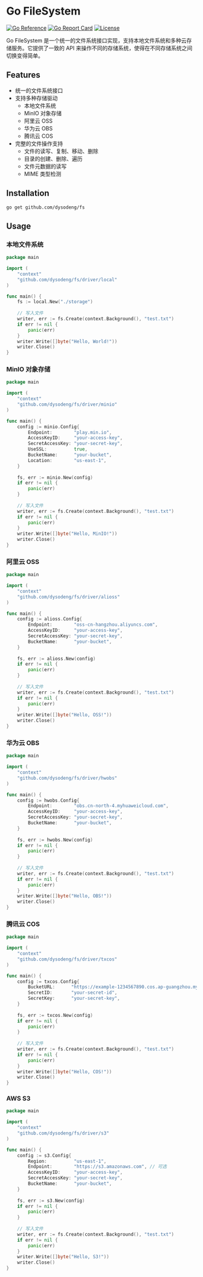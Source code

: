 # Go FileSystem

[![Go Reference](https://pkg.go.dev/badge/github.com/dysodeng/fs.svg)](https://pkg.go.dev/github.com/dysodeng/fs)
[![Go Report Card](https://goreportcard.com/badge/github.com/dysodeng/fs)](https://goreportcard.com/report/github.com/dysodeng/fs)
[![License](https://img.shields.io/github/license/dysodeng/fs.svg)](https://github.com/dysodeng/fs/blob/main/LICENSE)

Go FileSystem 是一个统一的文件系统接口实现，支持本地文件系统和多种云存储服务。它提供了一致的 API 来操作不同的存储系统，使得在不同存储系统之间切换变得简单。

## Features

- 统一的文件系统接口
- 支持多种存储驱动
  - 本地文件系统
  - MinIO 对象存储
  - 阿里云 OSS
  - 华为云 OBS
  - 腾讯云 COS
- 完整的文件操作支持
  - 文件的读写、复制、移动、删除
  - 目录的创建、删除、遍历
  - 文件元数据的读写
  - MIME 类型检测

## Installation

```bash
go get github.com/dysodeng/fs
```

## Usage
### 本地文件系统
```go
package main

import (
    "context"
    "github.com/dysodeng/fs/driver/local"
)

func main() {
    fs := local.New("./storage")
    
    // 写入文件
    writer, err := fs.Create(context.Background(), "test.txt")
    if err != nil {
        panic(err)
    }
    writer.Write([]byte("Hello, World!"))
    writer.Close()
}
```
### MinIO 对象存储
```go
package main

import (
    "context"
    "github.com/dysodeng/fs/driver/minio"
)

func main() {
    config := minio.Config{
        Endpoint:        "play.min.io",
        AccessKeyID:     "your-access-key",
        SecretAccessKey: "your-secret-key",
        UseSSL:          true,
        BucketName:      "your-bucket",
        Location:        "us-east-1",
    }
	
    fs, err := minio.New(config)
    if err != nil {
        panic(err)
    }
    
    // 写入文件
    writer, err := fs.Create(context.Background(), "test.txt")
    if err != nil {
        panic(err)
    }
    writer.Write([]byte("Hello, MinIO!"))
    writer.Close()
}
```

### 阿里云 OSS
```go
package main

import (
    "context"
    "github.com/dysodeng/fs/driver/alioss"
)

func main() {
    config := alioss.Config{
        Endpoint:        "oss-cn-hangzhou.aliyuncs.com",
        AccessKeyID:     "your-access-key",
        SecretAccessKey: "your-secret-key",
        BucketName:      "your-bucket",
    }
	
    fs, err := alioss.New(config)
    if err != nil {
        panic(err)
    }
    
    // 写入文件
    writer, err := fs.Create(context.Background(), "test.txt")
    if err != nil {
        panic(err)
    }
    writer.Write([]byte("Hello, OSS!"))
    writer.Close()
}
```

### 华为云 OBS
```go
package main

import (
    "context"
    "github.com/dysodeng/fs/driver/hwobs"
)

func main() {
    config := hwobs.Config{
        Endpoint:        "obs.cn-north-4.myhuaweicloud.com",
        AccessKeyID:     "your-access-key",
        SecretAccessKey: "your-secret-key",
        BucketName:      "your-bucket",
    }
	
    fs, err := hwobs.New(config)
    if err != nil {
        panic(err)
    }
    
    // 写入文件
    writer, err := fs.Create(context.Background(), "test.txt")
    if err != nil {
        panic(err)
    }
    writer.Write([]byte("Hello, OBS!"))
    writer.Close()
}
```

### 腾讯云 COS
```go
package main

import (
    "context"
    "github.com/dysodeng/fs/driver/txcos"
)

func main() {
    config := txcos.Config{
        BucketURL:      "https://example-1234567890.cos.ap-guangzhou.myqcloud.com",
        SecretID:       "your-secret-id",
        SecretKey:      "your-secret-key",
    }
	
    fs, err := txcos.New(config)
    if err != nil {
        panic(err)
    }
    
    // 写入文件
    writer, err := fs.Create(context.Background(), "test.txt")
    if err != nil {
        panic(err)
    }
    writer.Write([]byte("Hello, COS!"))
    writer.Close()
}
```

### AWS S3
```go
package main

import (
    "context"
    "github.com/dysodeng/fs/driver/s3"
)

func main() {
    config := s3.Config{
        Region:          "us-east-1",
        Endpoint:        "https://s3.amazonaws.com", // 可选
        AccessKeyID:     "your-access-key",
        SecretAccessKey: "your-secret-key",
        BucketName:      "your-bucket",
    }
    
    fs, err := s3.New(config)
    if err != nil {
        panic(err)
    }
    
    // 写入文件
    writer, err := fs.Create(context.Background(), "test.txt")
    if err != nil {
        panic(err)
    }
    writer.Write([]byte("Hello, S3!"))
    writer.Close()
}